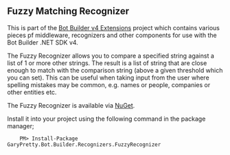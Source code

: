 ## Fuzzy Matching Recognizer

This is part of the [Bot Builder v4 Extensions](https://github.com/garypretty/botbuilder-dotnet-extensions/) project which contains various pieces pf middleware, recognizers and other components for use with the Bot Builder .NET SDK v4.

The Fuzzy Recognizer allows you to compare a specified string against a list of 1 or more other strings.  The result is a list of string that are close enough to match with the comparison string (above a given threshold which you can set).  This can be useful when taking input from the user where spelling mistakes may be common, e.g. names or people, companies or other entities etc.

The Fuzzy Recognizer is available via [NuGet](https://www.nuget.org/packages/GaryPretty.Bot.Builder.Recognizers.FuzzyRecognizer/).

Install it into your project using the following command in the package manager;
```
    PM> Install-Package GaryPretty.Bot.Builder.Recognizers.FuzzyRecognizer
```
